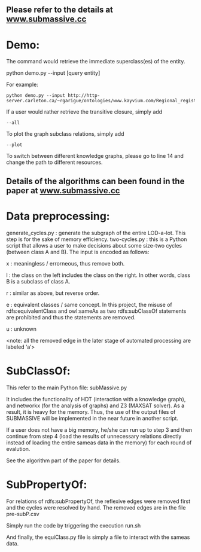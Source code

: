 ## Please refer to the details at www.submassive.cc

# Demo:

The command would retrieve the immediate superclass(es) of the entity.

python demo.py --input [query entity]

For example:

```
python demo.py --input http://http-server.carleton.ca/~rgarigue/ontologies/www.kayvium.com/Regional_registry#Staff
```
If a user would rather retrieve the transitive closure, simply add
```
--all
```

To plot the graph subclass relations, simply add
```
--plot
```

To switch between different knowledge graphs, please go to line 14 and change the path to different resources. 
## Details of the algorithms can been found in the paper at www.submassive.cc
# Data preprocessing:
generate_cycles.py : generate the subgraph of the entire LOD-a-lot. This step is for the sake of memory efficiency.
two-cycles.py : this is a Python script that allows a user to make decisions about some size-two cycles (between class A and B). The input is encoded as follows:

x : meaningless / errorneous, thus remove both.

l : the class on the left includes the class on the right. In other words, class B is a subclass of class A.

r : similar as above, but reverse order.

e : equivalent classes / same concept. In this project, the misuse of rdfs:equivalentClass and owl:sameAs as two rdfs:subClassOf statements are prohibited and thus the statements are removed.

u : unknown

<note: all the removed edge in the later stage of automated processing are labeled ‘a’>

# SubClassOf:

This refer to the main Python file: subMassive.py

It includes the functionality of HDT (interaction with a knowledge graph), and networkx (for the analysis of graphs) and Z3 (MAXSAT solver). As a result, it is heavy for the memory. Thus, the use of the output files of SUBMASSIVE will be implemented in the near future in another script.

If a user does not have a big memory, he/she can run up to step 3 and then continue from step 4 (load the results of unnecessary relations directly instead of loading the entire sameas data in the memory) for each round of evalution.

See the algorithm part of the paper for details.

# SubPropertyOf:

For relations of rdfs:subPropertyOf, the reflexive edges were removed first and the cycles were resolved by hand. The removed edges are in the file pre-subP.csv

Simply run the code by triggering the execution run.sh

And finally, the equiClass.py file is simply a file to interact with the sameas data.
